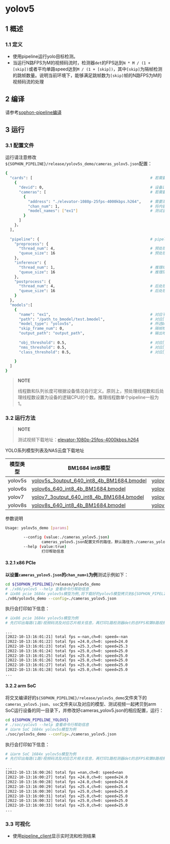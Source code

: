 # yolov5

## 1 概述

### 1.1 定义

- 使用pipeline运行yolo目标检测。
- 当运行N路FPS为M的视频码流时，检测器`det`的FPS达到`N * M / (1 + [skip])`或者平均单路speed达到`M / (1 + [skip])`，其中`[skip]`为隔帧检测的跳帧数量。说明当前环境下，能够满足跳帧数为`[skip]`帧的N路FPS为M的视频码流的处理

## 2 编译

请参考[sophon-pipeline编译](../README.md#23-编译指令)

## 3 运行

### 3.1 配置文件

运行请注意修改`${SOPHON_PIPELINE}/release/yolov5s_demo/cameras_yolov5.json`配置：

```bash
{
  "cards": [													# 若需要配置多个device，可以在cards下添加多组devid和cameras信息
    {
      "devid": 0,												# 设备id
      "cameras": [												# 若需要配置多个视频码流，可以在cameras下添加多组address和chan_num信息。若配置了多个address或多个cards，总的视频码流路数为所有的[chan_num]数量之和
        {
          "address": "./elevator-1080p-25fps-4000kbps.h264",	# 需要测试视频码流的地址，如果是本地文件，只支持h264/h265格式
          "chan_num": 1,										# 将内容为上述[address]的视频码流配置[chan_num]数量的路数。默认设置为1，会接入1路的内容为上述[address]的视频码流。
          "model_names": ["ex1"]								# 测试该[address]视频码流的模型名称，需要和此配置文件下面的[models]参数内的模型自定义名称[name]一致，表示使用该模型，多个模型的名字用逗号分开。
        }
      ]
    }，
  ],
  
  "pipeline": {													# pipeline中的线程数和队列长度
    "preprocess": {
      "thread_num": 4,											# 预处理线程数
      "queue_size": 16											# 预处理队列最大长度
    },
    "inference": {
      "thread_num": 1,											# 推理线程数
      "queue_size": 16											# 推理队列最大长度
    },
    "postprocess": {
      "thread_num": 4,											# 后处理线程数
      "queue_size": 16											# 后处理队列最大长度
    }
  },
  "models":[
    {
      "name": "ex1",											# 对应于[path]的模型自定义名称
      "path": "/path_to_bmodel/test.bmodel",	        		# 对应[name]的bmodel模型的路径
      "model_type": "yolov5s",									# 所选bmodel的模型类型，支持：yolo系(yolov5、yolov6、yolov7、yolov8系列)模型，填上模型对应网络名称，本例程提供模型类型为：yolov5s、yolov6s、yolov7、yolov8s。
      "skip_frame_num": 0,										# 隔帧检测的跳帧数量。当设置为0时表示程序不跳帧检测，当设置为1时表示程序每间隔1帧做一次模型的pipeline。
      "output_path": "output_path",                      		# 输出地址，只支持rtsp，tcp 格式为protocol://ip:port/, 例如rtsp://192.168.0.1:8554/test ， tcp://172.28.1.1:5353。对于rtsp推流，地址为rtsp server配置的地址。对于tcp，需要开放自己配置的端口。
      
      "obj_threshold": 0.5,										# 对应[path]的bmodel模型后处理的物体置信度阈值
      "nms_threshold": 0.5,										# 对应[path]的bmodel模型后处理的非极大值抑制阈值
      "class_threshold": 0.5,									# 对应[path]的bmodel模型后处理的类别置信度阈值
      
    }
  ]
}
```

> **NOTE**  
> 
> 线程数和队列长度可根据设备情况自行定义。原则上，预处理线程数和后处理线程数设置为设备的逻辑CPU的个数。推理线程数单个pipeline一般为1。

### 3.2 运行方法

  > **NOTE**  
  >
  > 测试视频下载地址：[elevator-1080p-25fps-4000kbps.h264](http://219.142.246.77:65000/sharing/tU6pYuuau)

YOLO系列模型列表及NAS云盘下载地址

| 模型类型 | BM1684 int8模型                                              | BM1684X int8模型                                             | BM1684X fp16模型                                             |
| -------- | ------------------------------------------------------------ | ------------------------------------------------------------ | ------------------------------------------------------------ |
| yolov5s  | [yolov5s_3output_640_int8_4b_BM1684.bmodel](http://219.142.246.77:65000/sharing/XN0Xjko3l) | [yolov5s_3output_640_int8_4b_BM1684X.bmodel](http://219.142.246.77:65000/sharing/4KXV0r0bV) | [yolov5s_3output_640_fp16_4b_BM1684X.bmodel](http://219.142.246.77:65000/sharing/9Rchhp0rl) |
| yolov6s  | [yolov6s_640_int8_4b_BM1684.bmodel](http://219.142.246.77:65000/sharing/lHh7Xc70U) | [yolov6s_640_int8_4b_BM1684X.bmodel](http://219.142.246.77:65000/sharing/gtpPKFDSG) | [yolov6s_640_fp16_4b_BM1684X.bmodel](http://219.142.246.77:65000/sharing/FsRFOU1Ng) |
| yolov7   | [yolov7_3output_640_int8_4b_BM1684.bmodel](http://219.142.246.77:65000/sharing/RFT8S9b4Y) | [yolov7_3output_640_int8_4b_BM1684X.bmodel](http://219.142.246.77:65000/sharing/CH139AIZF) | [yolov7_3output_640_fp16_4b_BM1684X.bmodel](http://219.142.246.77:65000/sharing/CJ7ph33Ys) |
| yolov8s  | [yolov8s_640_int8_4b_BM1684.bmodel](http://219.142.246.77:65000/sharing/QUw9Ols79) | [yolov8s_640_int8_4b_BM1684X.bmodel](http://219.142.246.77:65000/sharing/FdGTy4VEA) | [yolov8s_640_fp16_4b_BM1684X.bmodel](http://219.142.246.77:65000/sharing/Tn1Jtev8e) |

参数说明

```bash
Usage: yolov5s_demo [params]

        --config (value:./cameras_yolov5.json)
                cameras_yolov5.json配置文件的路径，默认路径为./cameras_yolov5.json。
        --help (value:true)
                打印帮助信息
```

#### 3.2.1 x86 PCIe

**以设置`cameras_yolov5.json`的`chan_num=1`为例**测试示例如下：

```bash
cd ${SOPHON_PIPELINE}/release/yolov5s_demo
# ./x86/yolov5 --help 查看命令行帮助信息
# 以x86 pcie 1684x yolov5s模型为例,将下载好的yolov5模型拷贝到${SOPHON_PIPELINE}/release/yolov5s_demo目录下运行
./x86/yolov5s_demo --config=./cameras_yolov5.json
```

执行会打印如下信息：

```bash
# 以x86 pcie 1684x yolov5s模型为例
# 先打印出每路(1路)视频码流及对应芯片相关信息，再打印1路检测器det的总FPS和第0路视频码流处理对应的speed信息。其中，FPS和speed信息与当前运行设备的硬件配置相关，不同设备运行结果不同属正常现象，且同一设备运行程序过程中FPS和speed信息有一定波动属于正常现象。FPS和speed信息如下所示：

...
[2022-10-13:16:01:21] total fps =-nan,ch=0: speed=-nan
[2022-10-13:16:01:22] total fps =24.0,ch=0: speed=24.0
[2022-10-13:16:01:23] total fps =25.3,ch=0: speed=25.3
[2022-10-13:16:01:24] total fps =25.0,ch=0: speed=25.0
[2022-10-13:16:01:25] total fps =25.0,ch=0: speed=25.0
[2022-10-13:16:01:26] total fps =25.0,ch=0: speed=25.0
[2022-10-13:16:01:27] total fps =25.0,ch=0: speed=25.0
[2022-10-13:16:01:28] total fps =25.0,ch=0: speed=25.0
...
```

#### 3.2.2 arm SoC

将交叉编译好的`${SOPHON_PIPELINE}/release/yolov5s_demo`文件夹下的`cameras_yolov5.json`、`soc`文件夹以及对应的模型、测试视频一起拷贝到arm SoC运行设备的同一目录下，并修改好cameras_yolov5.json的相应配置，运行：

```bash
cd ${SOPHON_PIPELINE_YOLOV5}
# ./soc/yolov5 --help 查看命令行帮助信息
# 以arm SoC 1684x yolov5s模型为例
./soc/yolov5s_demo --config=./cameras_yolov5.json 
```

执行会打印如下信息：

```bash
# 以arm SoC 1684x yolov5s模型为例
# 先打印出每路(1路)视频码流及对应芯片相关信息，再打印1路检测器det的总FPS和第0路视频码流处理对应的speed信息。其中，FPS和speed信息与当前运行设备的硬件配置相关，不同设备运行结果不同属正常现象，且同一设备运行程序过程中FPS和speed信息有一定波动属于正常现象。FPS和speed信息如下所示：

...
[2022-10-13:16:00:26] total fps =nan,ch=0: speed=nan
[2022-10-13:16:00:27] total fps =24.0,ch=0: speed=24.0
[2022-10-13:16:00:28] total fps =24.0,ch=0: speed=24.0
[2022-10-13:16:00:29] total fps =25.4,ch=0: speed=25.4
[2022-10-13:16:00:30] total fps =25.0,ch=0: speed=25.0
[2022-10-13:16:00:31] total fps =25.0,ch=0: speed=25.0
[2022-10-13:16:00:32] total fps =25.0,ch=0: speed=25.0
[2022-10-13:16:00:33] total fps =25.0,ch=0: speed=25.0
...
```

### 3.3 可视化

- 使用[pipeline_client](./pipeline_client_visualization.md)显示实时流和检测结果
